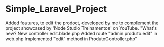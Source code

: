 # Simple_Laravel_Project
Added features, to edit the prodoct, developed by me to complement the project showcased by 'Node Studio Treinamentos' on YouTube.
"What's new?
  New controller edit.blade.php
  Added route "admin.produto.edit" in web.php
  Implemented "edit" method in ProdutoController.php"

